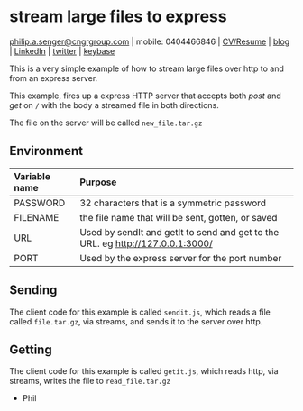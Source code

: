 # stream large files to express


[philip.a.senger@cngrgroup.com](mailto:philip.a.senger@cngrgroup.com) | mobile: 0404466846 | [CV/Resume](http://www.visualcv.com/philipsenger) | [blog](http://www.apachecommonstipsandtricks.blogspot.com/) | [LinkedIn](http://au.linkedin.com/in/philipsenger) | [twitter](http://twitter.com/PSengerDownUndr) | [keybase](https://keybase.io/psenger)


This is a very simple example of how to stream large files over http to and from an express server.

This example, fires up a express HTTP server that accepts both _post_ and _get_ on ``/`` with the body a streamed file in both directions.

The file on the server will be called ```new_file.tar.gz```

## Environment 

| Variable name | Purpose |
|:---------|:--------------|
| PASSWORD | 32 characters that is a symmetric password |
| FILENAME | the file name that will be sent, gotten, or saved |
| URL      | Used by sendIt and getIt to send and get to the URL. eg http://127.0.0.1:3000/ |
| PORT     | Used by the express server for the port number |

## Sending

The client code for this example is called ``sendit.js``, which reads a file called ```file.tar.gz```, via streams, and sends it to the server over http.

## Getting

The client code for this example is called ``getit.js``, which reads http, via streams, writes the file to ```read_file.tar.gz```

- Phil